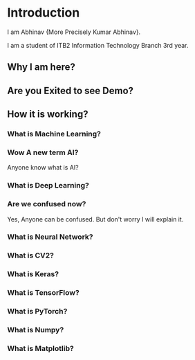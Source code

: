 # Introduction

I am Abhinav {More Precisely Kumar Abhinav}.

I am a student of ITB2 Information Technology Branch 3rd year.

## Why I am here?

## Are you Exited to see Demo?

## How it is working?

### What is Machine Learning?

### Wow A new term AI?

Anyone know what is AI?

### What is Deep Learning?

### Are we confused now?

Yes, Anyone can be confused. But don't worry I will explain it.

### What is Neural Network?

### What is CV2?

### What is Keras?

### What is TensorFlow?

### What is PyTorch?

### What is Numpy?

### What is Matplotlib?

